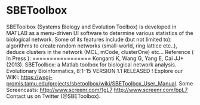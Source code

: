 SBEToolbox
==========

SBEToolbox (Systems Biology and Evolution Toolbox) is developed in MATLAB as a menu-driven UI software to determine various statistics of the biological network. Some of its features include (but not limited to): algorithms to create random networks (small-world, ring lattice etc..), deduce clusters in the network (MCL, mCode, clusterOne) etc...  Reference ( In Press ): =================  Konganti K, Wang G, Yang E, Cai JJ* (2013). SBEToolbox: a Matlab toolbox for biological network analysis. Evolutionary Bioinformatics, 8:1-15    VERSION 1.1 RELEASED !   Explore our WIKI: https://wsgi-promis.tamu.edu/projects/sbetoolbox/wiki/SBEToolbox_User_Manual.  Some Screencasts:  http://www.screenr.com/1gL7 http://www.screenr.com/bpL7  Contact us on Twitter (@SBEToolbox).

